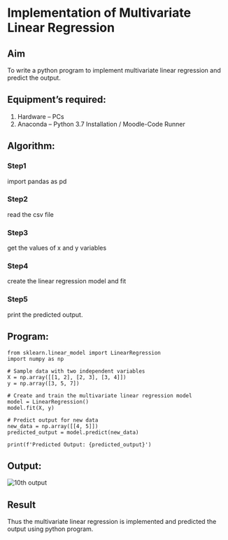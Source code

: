 # Implementation of Multivariate Linear Regression
## Aim
To write a python program to implement multivariate linear regression and predict the output.
## Equipment’s required:
1.	Hardware – PCs
2.	Anaconda – Python 3.7 Installation / Moodle-Code Runner
## Algorithm:
### Step1
import pandas as pd
### Step2
read the csv file

### Step3
get the values of x and y variables

### Step4
create the linear regression model and fit

### Step5
print the predicted output.

## Program:
```
from sklearn.linear_model import LinearRegression
import numpy as np

# Sample data with two independent variables
X = np.array([[1, 2], [2, 3], [3, 4]])
y = np.array([3, 5, 7])

# Create and train the multivariate linear regression model
model = LinearRegression()
model.fit(X, y)

# Predict output for new data
new_data = np.array([[4, 5]])
predicted_output = model.predict(new_data)

print(f'Predicted Output: {predicted_output}')
```
## Output:
![10th output](https://github.com/Narendran-sec/Multivariate-Linear-Regression/assets/147473131/4812af6e-4bc9-44d0-8bf2-ee61c4e5ea3d)


## Result
Thus the multivariate linear regression is implemented and predicted the output using python program.
